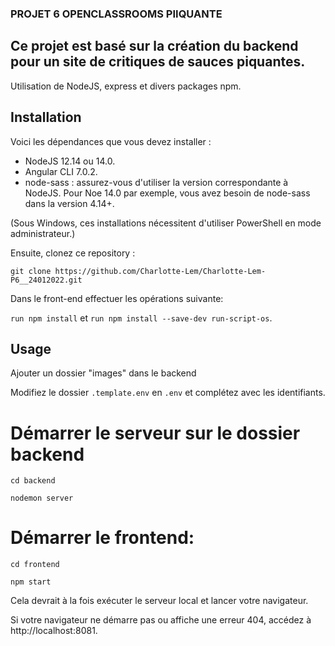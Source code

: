 
### PROJET 6 OPENCLASSROOMS PIIQUANTE ###


## Ce projet est basé sur la création du backend pour un site de critiques de sauces piquantes.
Utilisation de NodeJS, express et divers packages npm.

## Installation ##

Voici les dépendances que vous devez installer :
- NodeJS 12.14 ou 14.0.
- Angular CLI 7.0.2.
- node-sass : assurez-vous d'utiliser la version correspondante à NodeJS. Pour Noe 14.0 par exemple, vous avez besoin de node-sass dans la version 4.14+.

(Sous Windows, ces installations nécessitent d'utiliser PowerShell en mode administrateur.)

Ensuite, clonez ce repository :

`git clone https://github.com/Charlotte-Lem/Charlotte-Lem-P6__24012022.git`

Dans le front-end effectuer les opérations suivante:

 `run npm install` et `run npm install --save-dev run-script-os`.


## Usage ##

Ajouter un dossier "images" dans le backend

Modifiez le dossier `.template.env` en `.env` et complétez avec les identifiants.

# Démarrer le serveur sur le dossier backend #

`cd backend` 

`nodemon server`


# Démarrer le frontend: #


`cd frontend`

`npm start`

 Cela devrait à la fois exécuter le serveur local et lancer votre navigateur.

Si votre navigateur ne démarre pas ou affiche une erreur 404, accédez à http://localhost:8081.







